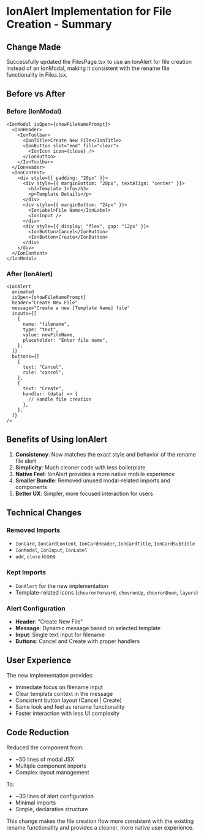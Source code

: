 # IonAlert Implementation for File Creation - Summary

## Change Made

Successfully updated the FilesPage.tsx to use an IonAlert for file creation instead of an IonModal, making it consistent with the rename file functionality in Files.tsx.

## Before vs After

### Before (IonModal)
```tsx
<IonModal isOpen={showFileNamePrompt}>
  <IonHeader>
    <IonToolbar>
      <IonTitle>Create New File</IonTitle>
      <IonButton slot="end" fill="clear">
        <IonIcon icon={close} />
      </IonButton>
    </IonToolbar>
  </IonHeader>
  <IonContent>
    <div style={{ padding: "20px" }}>
      <div style={{ marginBottom: "20px", textAlign: "center" }}>
        <h3>Template Info</h3>
        <p>Template Details</p>
      </div>
      <div style={{ marginBottom: "24px" }}>
        <IonLabel>File Name</IonLabel>
        <IonInput />
      </div>
      <div style={{ display: "flex", gap: "12px" }}>
        <IonButton>Cancel</IonButton>
        <IonButton>Create</IonButton>
      </div>
    </div>
  </IonContent>
</IonModal>
```

### After (IonAlert)
```tsx
<IonAlert
  animated
  isOpen={showFileNamePrompt}
  header="Create New File"
  message="Create a new [Template Name] file"
  inputs={[
    {
      name: "filename",
      type: "text",
      value: newFileName,
      placeholder: "Enter file name",
    },
  ]}
  buttons={[
    {
      text: "Cancel",
      role: "cancel",
    },
    {
      text: "Create",
      handler: (data) => {
        // Handle file creation
      },
    },
  ]}
/>
```

## Benefits of Using IonAlert

1. **Consistency**: Now matches the exact style and behavior of the rename file alert
2. **Simplicity**: Much cleaner code with less boilerplate
3. **Native Feel**: IonAlert provides a more native mobile experience
4. **Smaller Bundle**: Removed unused modal-related imports and components
5. **Better UX**: Simpler, more focused interaction for users

## Technical Changes

### Removed Imports
- `IonCard`, `IonCardContent`, `IonCardHeader`, `IonCardTitle`, `IonCardSubtitle`
- `IonModal`, `IonInput`, `IonLabel`
- `add`, `close` icons

### Kept Imports
- `IonAlert` for the new implementation
- Template-related icons (`chevronForward`, `chevronUp`, `chevronDown`, `layers`)

### Alert Configuration
- **Header**: "Create New File"
- **Message**: Dynamic message based on selected template
- **Input**: Single text input for filename
- **Buttons**: Cancel and Create with proper handlers

## User Experience

The new implementation provides:
- Immediate focus on filename input
- Clear template context in the message
- Consistent button layout (Cancel | Create)
- Same look and feel as rename functionality
- Faster interaction with less UI complexity

## Code Reduction

Reduced the component from:
- ~50 lines of modal JSX
- Multiple component imports
- Complex layout management

To:
- ~30 lines of alert configuration
- Minimal imports
- Simple, declarative structure

This change makes the file creation flow more consistent with the existing rename functionality and provides a cleaner, more native user experience.
